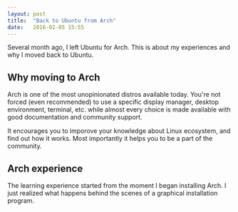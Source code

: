 ```yaml
---
layout: post
title:  "Back to Ubuntu from Arch"
date:   2016-02-05 15:55
---
```


Several month ago, I left Ubuntu for Arch. This is about my experiences and why I moved back to Ubuntu.

<!--more-->

## Why moving to Arch ##

Arch is one of the most unopinionated distros available today. You're not forced (even recommended) to use a specific display manager, desktop environment, terminal, etc. while almost every choice is made available with good documentation and community support.

It encourages you to imporove your knowledge about Linux ecosystem, and find out how it works. Most importantly it helps you to be a part of the community.

## Arch experience ##

The learning experience started from the moment I began installing Arch. I just realized what happens behind the scenes of a graphical installation program.



